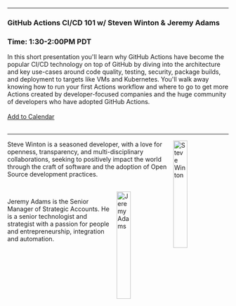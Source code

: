 <style>
  .wrapper {margin-top:75px;}
  header {top:20px!important;
  .session-wrapper{border:1px solid #36373b; border-radius:5px; padding:20px; background-color:##D3D3D3;}
  
</style>
<hr/>

### **GitHub Actions CI/CD 101 w/ Steven Winton & Jeremy Adams**
### **Time: 1:30-2:00PM PDT**
<div class="session-wrapper">
In this short presentation you'll learn why GitHub Actions have become the popular CI/CD technology on top of GitHub by diving into the architecture and key use-cases around code quality, testing, security, package builds, and deployment to targets like VMs and Kubernetes. You'll walk away knowing how to run your first Actions workflow and where to go to get more Actions created by developer-focused companies and the huge community of developers who have adopted GitHub Actions.
<br>
<br> 
<a title="Add to Calendar" class="addeventatc" data-id="oJ5092723" href="https://www.addevent.com/event/oJ5092723" target="_blank" rel="nofollow">Add to Calendar</a>
        <script type="text/javascript" src="https://addevent.com/libs/atc/1.6.1/atc.min.js" async defer></script>
<br> 
<br> 
</div>

<hr/>
<img src="steve-winton.jpeg" alt="Steve Winton" width="25%" align="right">
    
<p>Steve Winton is a seasoned developer, with a love for openness, transparency, and multi-disciplinary collaborations, seeking to positively impact the world through the craft of software and the adoption of Open Source development practices.</p>
<br>

<img src="jeremy-adams.jpeg" alt="Jeremy Adams" width="25%" align="right">
    
<p>Jeremy Adams is the Senior Manager of Strategic Accounts. He is a senior technologist and strategist with a passion for people and entrepreneurship, integration and automation.</p>

